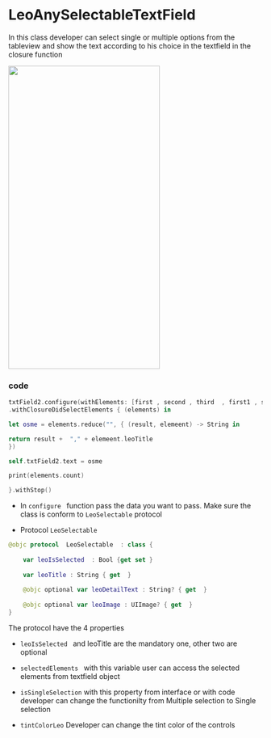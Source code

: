 #  LeoAnySelectableTextField

In this class developer  can select single or multiple options from the tableview and show the text according to his choice in the textfield  in the closure function



<img src="https://github.com/vijayvir/SwiftUtilities/blob/master/Classes/LeoAnySelectableTextFieldDemo/LeoAnySelectableTextFieldDemo/Simulator%20Screen%20Shot%20-%20iPhone%20Xʀ%20-%202019-07-12%20at%2012.23.27.png" width="300" height="600">




### code 

```swift 
txtField2.configure(withElements: [first , second , third  , first1 , second1 , third1])
.withClosureDidSelectElements { (elements) in

let osme = elements.reduce("", { (result, elemeent) -> String in

return result +  "," + elemeent.leoTitle
})

self.txtField2.text = osme

print(elements.count)

}.withStop()
```

* In `configure ` function pass the data you want to pass. Make sure the class is conform to `LeoSelectable` protocol 

*  Protocol `LeoSelectable `   
```swift 
@objc protocol  LeoSelectable  : class {
    
    var leoIsSelected  : Bool {get set }
    
    var leoTitle : String { get  }
 
    @objc optional var leoDetailText : String? { get  }
   
    @objc optional var leoImage : UIImage? { get  }
}
```

 The protocol have the 4 properties

* `leoIsSelected ` and  leoTitle are the mandatory one,  other two are optional 
 
* `selectedElements `  with this variable user can access the selected elements from textfield object 
* `isSingleSelection` with this property from interface or with code developer can change the functionilty from Multiple selection to Single selection 
* `tintColorLeo` Developer can change the tint color of the controls 

 
 

